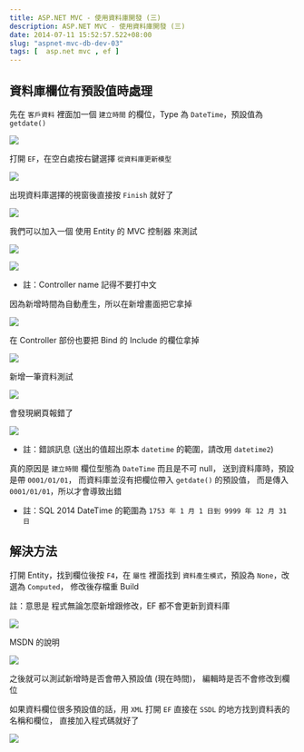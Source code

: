 ```yaml
---
title: ASP.NET MVC - 使用資料庫開發 (三)
description: ASP.NET MVC - 使用資料庫開發 (三)
date: 2014-07-11 15:52:57.522+08:00
slug: "aspnet-mvc-db-dev-03"
tags: [  asp.net mvc , ef ]
---
```


## 資料庫欄位有預設值時處理

先在 `客戶資料` 裡面加一個 `建立時間` 的欄位，Type 為 `DateTime`，預設值為 `getdate()`

![](./01.webp)

打開 `EF`，在空白處按右鍵選擇 `從資料庫更新模型`

![](./02.webp)

出現資料庫選擇的視窗後直接按 `Finish` 就好了

![](./03.webp)

我們可以加入一個 使用 Entity 的 MVC 控制器 來測試

![](./04.webp)

![](./05.webp)

- 註：Controller name 記得不要打中文

因為新增時間為自動產生，所以在新增畫面把它拿掉

![](./06.webp)

在 Controller 部份也要把 Bind 的 Include 的欄位拿掉

![](./07.webp)

新增一筆資料測試

![](./08.webp)

會發現網頁報錯了

![](./09.webp)

- 註：錯誤訊息 (送出的值超出原本 `datetime` 的範圍，請改用 `datetime2`)

真的原因是 `建立時間` 欄位型態為 `DateTime` 而且是不可 null，
送到資料庫時，預設是帶 `0001/01/01`，
而資料庫並沒有把欄位帶入 `getdate()` 的預設值，
而是傳入 `0001/01/01`，所以才會導致出錯

- 註：SQL 2014 DateTime 的範圍為 `1753 年 1 月 1 日到 9999 年 12 月 31 日`

## 解決方法

打開 Entity，找到欄位後按 `F4`，在 `屬性` 裡面找到 `資料產生模式`，預設為 `None`，改選為 `Computed`，
修改後存檔重 Build

註：意思是 程式無論怎麼新增跟修改，EF 都不會更新到資料庫

![](./10.webp)

MSDN 的說明

![](./11.webp)

之後就可以測試新增時是否會帶入預設值 (現在時間)，
編輯時是否不會修改到欄位

如果資料欄位很多預設值的話，用 `XML` 打開 `EF` 直接在 `SSDL` 的地方找到資料表的名稱和欄位，
直接加入程式碼就好了

![](./12.webp)